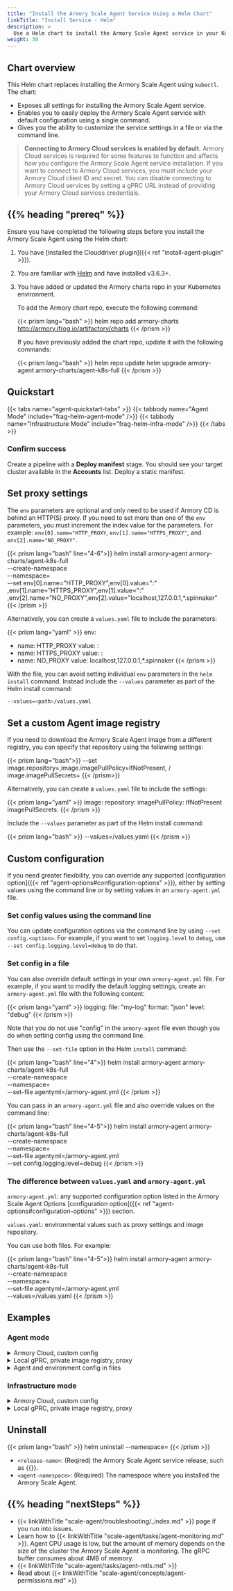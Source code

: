 ```yaml
---
title: "Install the Armory Scale Agent Service Using a Helm Chart"
linkTitle: "Install Service - Helm"
description: >
  Use a Helm chart to install the Armory Scale Agent service in your Kubernetes and Armory CD environments.
weight: 30
---
```


## Chart overview

This Helm chart replaces installing the Armory Scale Agent using `kubectl`. The chart:

- Exposes all settings for installing the Armory Scale Agent service.
- Enables you to easily deploy the Armory Scale Agent service with default configuration using a single command.
- Gives you the ability to customize the service settings in a file or via the command line.

>**Connecting to Armory Cloud services is enabled by default.** Armory Cloud services is required for some features to function and affects how you configure the Armory Scale Agent service installation. If you want to connect to Armory Cloud services, you must include your Armory Cloud client ID and secret. You can disable connecting to Armory Cloud services by setting a gPRC URL instead of providing your Armory Cloud services credentials.


## {{% heading "prereq" %}}

Ensure you have completed the following steps before you install the Armory Scale Agent using the Helm chart:

1. You have [installed the Clouddriver plugin]({{< ref "install-agent-plugin" >}}).
1. You are familiar with [Helm](https://helm.sh/) and have installed v3.6.3+.
1. You have added or updated the Armory charts repo in your Kubernetes environment.

   To add the Armory chart repo, execute the following command:

   {{< prism lang="bash" >}}
   helm repo add armory-charts http://armory.jfrog.io/artifactory/charts
   {{< /prism >}}

   If you have previously added the chart repo, update it with the following commands:

   {{< prism lang="bash" >}}
   helm repo update
   helm upgrade armory-agent armory-charts/agent-k8s-full
   {{< /prism >}}


## Quickstart

{{< tabs name="agent-quickstart-tabs" >}}
{{< tabbody name="Agent Mode" include="frag-helm-agent-mode" />}}
{{< tabbody name="Infrastructure Mode" include="frag-helm-infra-mode" />}}
{{< /tabs >}}

### Confirm success

Create a pipeline with a **Deploy manifest** stage. You should see your target cluster available in the **Accounts** list. Deploy a static manifest.

## Set proxy settings

The `env` parameters are optional and only need to be used if Armory CD is behind an HTTP(S) proxy. If you need to set more than one of the `env` parameters, you must increment the index value for the parameters. For example: `env[0].name="HTTP_PROXY`, `env[1].name="HTTPS_PROXY"`, and `env[2].name="NO_PROXY"`.

{{< prism lang="bash" line="4-6">}}
helm install armory-agent armory-charts/agent-k8s-full \
--create-namespace \
--namespace=<agent-namespace> \
--set env[0].name=”HTTP_PROXY”,env[0].value="<hostname>:<port>" \
,env[1].name=”HTTPS_PROXY”,env[1].value="<hostname>:<port>" \
,env[2].name=”NO_PROXY”,env[2].value="localhost,127.0.0.1,*.spinnaker"
{{< /prism >}}

Alternatively, you can create a `values.yaml` file to include the parameters:

{{< prism lang="yaml" >}}
env:
  - name: HTTP_PROXY
    value: <hostname>:<port>
  - name: HTTPS_PROXY
    value: <hostname>:<port>
  - name: NO_PROXY
    value: localhost,127.0.0.1,*.spinnaker
{{< /prism >}}

With the file, you can avoid setting individual `env` parameters in the `helm install` command. Instead include the `--values` parameter as part of the Helm install command:

```bash
--values=<path>/values.yaml
```

## Set a custom Agent image registry

If you need to download the Armory Scale Agent image from a different registry, you can specify that repository using the following settings:

{{< prism lang="bash">}}
--set image.repository=<repo-name>,image.imagePullPolicy=IfNotPresent, /
image.imagePullSecrets=<secret>
{{< /prism>}}

Alternatively, you can create a `values.yaml` file to include the settings:

{{< prism lang="yaml" >}}
image:
  repository: <repo-name>
  imagePullPolicy: IfNotPresent
  imagePullSecrets: <secret>
{{< /prism >}}

Include the `--values` parameter as part of the Helm install command:

{{< prism lang="bash" >}}
--values=<path>/values.yaml
{{< /prism >}}

## Custom configuration

If you need greater flexibility, you can override any supported [configuration option]({{< ref "agent-options#configuration-options" >}}), either by setting values using the command line or by setting values in an `armory-agent.yml` file.

### Set config values using the command line

You can update configuration options via the command line by using `--set config.<option>`. For example, if you want to set `logging.level` to `debug`, use `--set config.logging.level=debug` to do that.


### Set config in a file

You can also override default settings in your own `armory-agent.yml` file. For example, if you want to modify the default logging settings, create an `armory-agent.yml` file with the following content:

{{< prism lang="yaml" >}}
logging:
  file: "my-log"
  format: "json"
  level: "debug"
{{< /prism >}}

Note that you do not use "config" in the `armory-agent` file even though you do when setting config using the command line.

Then use the `--set-file` option in the Helm `install` command:

{{< prism lang="bash" line="4">}}
helm install armory-agent armory-charts/agent-k8s-full \
--create-namespace \
--namespace=<agent-namespace> \
--set-file agentyml=<path-to>/armory-agent.yml
{{< /prism >}}

You can pass in an `armory-agent.yml` file and also override values on the command line:

{{< prism lang="bash" line="4-5">}}
helm install armory-agent armory-charts/agent-k8s-full \
--create-namespace \
--namespace=<agent-namespace> \
--set-file agentyml=<path-to>/armory-agent.yml \
--set config.logging.level=debug
{{< /prism >}}

### The difference between `values.yaml` and `armory-agent.yml`

`armory-agent.yml`: any supported configuration option listed in the Armory Scale Agent Options [configuration option]({{< ref "agent-options#configuration-options" >}}) section.

`values.yaml`: environmental values such as proxy settings and image repository.

You can use both files. For example:

{{< prism lang="bash" line="4-5">}}
helm install armory-agent armory-charts/agent-k8s-full \
--create-namespace \
--namespace=<agent-namespace> \
--set-file agentyml=<path-to>/armory-agent.yml \
--values=<path-to>/values.yaml
{{< /prism >}}

## Examples

### Agent mode

<details><summary><string>Armory Cloud, custom config</strong></summary>

This example installs the Armory Scale Agent service into the "dev" namespace with a connection to Armory Cloud services and the following custom configuration:
- `debug` logging level
- Increase the Armory Scale Agent request retry attempts to 5
- Increase the time (in milliseconds) to wait between retry attempts to 5000
- Enables Prometheus.

{{< prism lang="bash" >}}
helm install armory-agent armory-charts/agent-k8s-full \
--create-namespace \
--namespace=dev \
--set hub.auth.armory.clientId=clientID123,hub.auth.armory.secret=s3cret \
,config.logging.level=debug,config.kubernetes.retries.maxRetries=5 \
,config.kubernetes.retries.backOffMs=5000,config.prometheus.enabled=true
{{< /prism >}}

The same custom configuration in an `armory-agent.yml` file:

{{< prism lang="yaml" >}}
logging:
  level: "debug"
kubernetes:
  retries:
    maxRetries: 5
    backOffMs: 5000
prometheus:
  enabled: true
{{< /prism >}}

Install the Armory Scale Agent with configuration in a file:

{{< prism lang="bash" >}}
helm install armory-agent armory-charts/agent-k8s-full \
--create-namespace \
--namespace=dev \
--set hub.auth.armory.clientId=clientID123,hub.auth.armory.secret=s3cret
--set-file agentyml=/Users/armory/armory-agent.yml
{{< /prism >}}

</details>

<details><summary><string>Local gPRC, private image registry, proxy</strong></summary>

This example installs the Armory Scale Agent service into the "dev" namespace with a local gPRC endpoint (no Armory Cloud services connection), pulls the image from a private registry, and configures proxy settings.

{{< prism lang="bash" >}}
helm install armory-agent armory-charts/agent-k8s-full \
--create-namespace \
--namespace=dev \
--set config.clouddriver.grpc=spin-clouddriver-grpc:9091 \
,image.repository=private-reg/agent-k8s \
,image.imagePullPolicy=IfNotPresent \
,image.imagePullSecrets=regcred \
,env[0].name=”HTTP_PROXY”,env[0].value="corp.proxy.com:8080" \
,env[1].name=”HTTPS_PROXY”,env[1].value="corp.proxy.com:443" \
,env[2].name=”NO_PROXY”,env[2].value="localhost,127.0.0.1,*.spinnaker"

{{< /prism >}}

The same custom configuration in a `values.yaml` file:

{{< prism lang="yaml" >}}
image:
  repository: private-reg/agent-k8s
  imagePullPolicy: IfNotPresent
  imagePullSecrets: regcred

env:
  - name: HTTP_PROXY
    value: corp.proxy.com:8080
  - name: HTTPS_PROXY
    value: corp.proxy.com:443
  - name: NO_PROXY
    value: localhost,127.0.0.1,*.spinnaker
{{< /prism >}}

Install the Armory Scale Agent with configuration in a file:

{{< prism lang="bash" >}}
helm install armory-agent armory-charts/agent-k8s-full \
--create-namespace \
--namespace=dev \
--values=/Users/armory/values.yaml
--set config.clouddriver.grpc=spin-clouddriver-grpc:9091
{{< /prism >}}

</details>

<details><summary><string>Agent and environment config in files</strong></summary>

This example installs the Armory Scale Agent service into the "dev" namespace with a connection to Armory Cloud services and the following custom Agent configuration:
- `debug` logging level
- Increase the Armory Scale Agent request retry attempts to 5
- Increase the time (in milliseconds) to wait between retry attempts to 5000
- Enables Prometheus.

Agent configuration in an `armory-agent.yml` file:

{{< prism lang="yaml" >}}
logging:
  level: "debug"
kubernetes:
  retries:
    maxRetries: 5
    backOffMs: 5000
prometheus:
  enabled: true
{{< /prism >}}

Additionally, a `values.yaml` file contains custom repository and proxy settings:

{{< prism lang="yaml" >}}
image:
  repository: private-reg/agent-k8s
  imagePullPolicy: IfNotPresent
  imagePullSecrets: regcred

env:
  - name: HTTP_PROXY
    value: corp.proxy.com:8080
  - name: HTTPS_PROXY
    value: corp.proxy.com:443
  - name: NO_PROXY
    value: localhost,127.0.0.1,*.spinnaker
{{< /prism >}}


Install command:

{{< prism lang="bash" >}}
helm install armory-agent armory-charts/agent-k8s-full \
--create-namespace \
--namespace=dev \
--set hub.auth.armory.clientId=clientID123,hub.auth.armory.secret=s3cret
--set-file agentyml=/Users/armory/armory-agent.yml
--vaues=/Users/amory/values.yaml
{{< /prism >}}

</details>

### Infrastructure mode


<details><summary><string>Armory Cloud, custom config</strong></summary>

This example installs the Armory Scale Agent service into the "dev" namespace with a connection to Armory Cloud services and the following custom configuration:
- `debug` logging level
- Increase the Armory Scale Agent request retry attempts to 5
- Increase the time (in milliseconds) to wait between retry attempts to 5000
- Enables Prometheus.

Create the namespace:

{{< prism lang="bash" >}}
kubectl create namespace dev
{{< /prism >}}

Create the secret:

{{< prism lang="bash" >}}
kubectl create secret generic kubeconfig --from-file=/User/armory/.kube/config -n dev
{{< /prism >}}

Install the Armory Scale Agent:

{{< prism lang="bash" >}}
helm install armory-agent armory-charts/agent-k8s-full \
--namespace=dev \
--set hub.auth.armory.clientId=clientID123,hub.auth.armory.secret=s3cret \
,kubeconfigs.account1.file=config \
,kubeconfigs.account1.secret=s3cr3t \
,config.logging.level=debug,config.kubernetes.retries.maxRetries=5 \
,config.kubernetes.retries.backOffMs=5000,config.prometheus.enabled=true
{{< /prism >}}

The same custom configuration in an `armory-agent.yml` file:

{{< prism lang="yaml" >}}
logging:
  level: "debug"
kubernetes:
  retries:
    maxRetries: 5
    backOffMs: 5000
prometheus:
  enabled: true
{{< /prism >}}

Install the Armory Scale Agent with configuration in a file:

{{< prism lang="bash" >}}
helm install armory-agent armory-charts/agent-k8s-full \
--namespace=dev \
--set hub.auth.armory.clientId=clientID123,hub.auth.armory.secret=s3cret \
,kubeconfigs.account1.file=config \
,kubeconfigs.account1.secret=s3cr3t \
--set-file agentyml=/Users/armory/armory-agent.yml
{{< /prism >}}

</details>



<details><summary><string>Local gPRC, private image registry, proxy</strong></summary>

This example installs the Armory Scale Agent service into the "dev" namespace with a local gPRC endpoint (no Armory Cloud services connection), pulls the image from a private registry, and configures proxy settings.

Create the namespace:

{{< prism lang="bash" >}}
kubectl create namespace dev
{{< /prism >}}

Create the secret:

{{< prism lang="bash" >}}
kubectl create secret generic kubeconfig --from-file=/User/armory/.kube/config -n dev
{{< /prism >}}

Install the Armory Scale Agent:

{{< prism lang="bash" >}}
helm install armory-agent armory-charts/agent-k8s-full \
--namespace=dev \
--set config.clouddriver.grpc=spin-clouddriver-grpc:9091 \
,kubeconfigs.account1.file=config \
,kubeconfigs.account1.secret=s3cr3t \
,image.repository=private-reg/agent-k8s \
,image.imagePullPolicy=IfNotPresent \
,image.imagePullSecrets=regcred \
,env[0].name=”HTTP_PROXY”,env[0].value="corp.proxy.com:8080" \
,env[1].name=”HTTPS_PROXY”,env[1].value="corp.proxy.com:443" \
,env[2].name=”NO_PROXY”,env[2].value="localhost,127.0.0.1,*.spinnaker"
{{< /prism >}}

The same custom configuration in a `values.yaml` file:

{{< prism lang="yaml" >}}
image:
  repository: private-reg/agent-k8s
  imagePullPolicy: IfNotPresent
  imagePullSecrets: regcred

env:
  - name: HTTP_PROXY
    value: corp.proxy.com:8080
  - name: HTTPS_PROXY
    value: corp.proxy.com:443
  - name: NO_PROXY
    value: localhost,127.0.0.1,*.spinnaker
{{< /prism >}}

Install the Armory Scale Agent with configuration in a file:

{{< prism lang="bash" >}}
helm install armory-agent armory-charts/agent-k8s-full \
--namespace=dev \
--values=/Users/armory/values.yaml
--set config.clouddriver.grpc=spin-clouddriver-grpc:9091 \
,kubeconfigs.account1.file=config \
,kubeconfigs.account1.secret=s3cr3t
{{< /prism >}}

</details>

## Uninstall

{{< prism lang="bash" >}}
helm uninstall <release-name> --namespace=<agent-namespace>
{{< /prism >}}

- `<release-name>`: (Reqired) the Armory Scale Agent service release, such as {{<param kubesvc-version>}}.
- `<agent-namespace>`: (Required) The namespace where you installed the Armory Scale Agent.

## {{% heading "nextSteps" %}}

* {{< linkWithTitle "scale-agent/troubleshooting/_index.md" >}} page if you run into issues.
* Learn how to {{< linkWithTitle "scale-agent/tasks/agent-monitoring.md" >}}. Agent CPU usage is low, but the amount of memory depends on the size of the cluster the Armory Scale Agent is monitoring. The gRPC buffer consumes about 4MB of memory.
* {{< linkWithTitle "scale-agent/tasks/agent-mtls.md" >}}
* Read about {{< linkWithTitle "scale-agent/concepts/agent-permissions.md" >}}
</br>
</br>